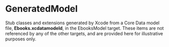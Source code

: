 #  GeneratedModel

Stub classes and extensions generated by Xcode from a Core Data model file, **Ebooks.xcdatamodeld**, in the EbooksModel target. These items are not referenced by any of the other targets, and are provided here for illustrative purposes only.

